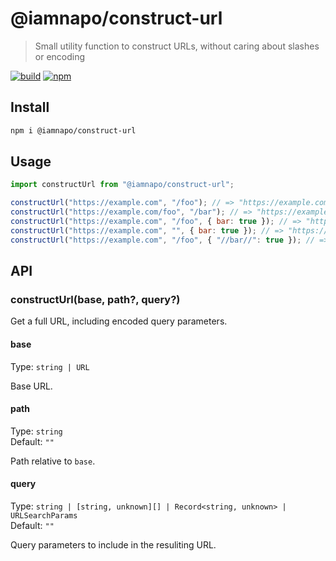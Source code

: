 # @iamnapo/construct-url

> Small utility function to construct URLs, without caring about slashes or encoding

[![build](https://badges.iamnapo.me/ci/iamnapo/construct-url)](https://github.com/iamnapo/construct-url/actions) [![npm](https://badges.iamnapo.me/npm/@iamnapo/construct-url)](https://www.npmjs.com/package/@iamnapo/construct-url)

## Install

```sh
npm i @iamnapo/construct-url
```

## Usage

```js
import constructUrl from "@iamnapo/construct-url";

constructUrl("https://example.com", "/foo"); // => "https://example.com/foo"
constructUrl("https://example.com/foo", "/bar"); // => "https://example.com/foo/bar"
constructUrl("https://example.com", "/foo", { bar: true }); // => "https://example.com/foo?bar=true"
constructUrl("https://example.com", "", { bar: true }); // => "https://example.com/?bar=true"
constructUrl("https://example.com", "/foo", { "//bar//": true }); // => "https://example.com/foo?%2F%2Fbar%2F%2F=true"
```

## API

### constructUrl(base, path?, query?)

Get a full URL, including encoded query parameters.

#### base

Type: `string | URL`

Base URL.

#### path

Type: `string`\
Default: `""`

Path relative to `base`.

#### query

Type: `string | [string, unknown][] | Record<string, unknown> | URLSearchParams`\
Default: `""`

Query parameters to include in the resuliting URL.
